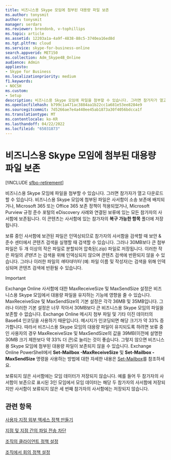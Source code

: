 ```yaml
---
title: 비즈니스용 Skype 모임에 첨부된 대용량 파일 보존
ms.author: tonysmit
author: tonysmit
manager: serdars
ms.reviewer: brendonb, v-tophillips
ms.topic: article
ms.assetid: 12203a1a-4a9f-4838-88c5-3740ea16ed8d
ms.tgt.pltfrm: cloud
ms.service: skype-for-business-online
search.appverid: MET150
ms.collection: Adm_Skype4B_Online
audience: Admin
appliesto:
- Skype for Business
ms.localizationpriority: medium
f1.keywords:
- NOCSH
ms.custom:
- Setup
description: 비즈니스용 Skype 모임에 파일을 첨부할 수 있습니다. 그러면 참가자가 열고 다운로드할 수 있습니다. 비즈니스용 Skype 모임에 첨부된 파일은 사서함이 소송 보존에 배치되거나, Microsoft 365 또는 Office 365 보존 정책이 적용되었거나, Microsoft Purview 규정 준수 포털의 eDiscovery 사례와 연결된 보류에 있는 모든 참가자의 사서함에 보존됩니다. 이 콘텐츠는 사서함에 있는 참가자의 복구 가능한 항목 폴더에 저장됩니다.
ms.openlocfilehash: b799c1a471ac3884aa1b22cc1a681e53ee8284e9
ms.sourcegitcommit: 7d5266ae7e4a440ee45ab1873a30f4056bdcca1f
ms.translationtype: MT
ms.contentlocale: ko-KR
ms.lasthandoff: 04/22/2022
ms.locfileid: "65031873"
---
```

# <a name="retaining-large-files-attached-to-a-skype-for-business-meeting"></a>비즈니스용 Skype 모임에 첨부된 대용량 파일 보존

[!INCLUDE [sfbo-retirement](../../Hub/includes/sfbo-retirement.md)]

비즈니스용 Skype 모임에 파일을 첨부할 수 있습니다. 그러면 참가자가 열고 다운로드할 수 있습니다. 비즈니스용 Skype 모임에 첨부된 파일은 사서함이 소송 보존에 배치되거나, Microsoft 365 또는 Office 365 보존 정책이 적용되었거나, Microsoft Purview 규정 준수 포털의 eDiscovery 사례와 연결된 보류에 있는 모든 참가자의 사서함에 보존됩니다. 이 콘텐츠는 사서함에 있는 참가자의 **복구 가능한 항목** 폴더에 저장됩니다.
  
보류 중인 사서함에 보관된 파일은 인덱싱되므로 참가자의 사서함을 검색할 때 보안 &amp; 준수 센터에서 콘텐츠 검색을 실행할 때 검색할 수 있습니다. 그러나 30MB보다 큰 첨부 파일은 두 개 이상의 작은 파일로 분할되어 압축된(.zip) 파일로 저장됩니다. 이러한 작은 파일의  *콘텐츠*  는 검색을 위해 인덱싱되지 않으며 콘텐츠 검색에 반환되지 않을 수 있습니다. 그러나 이러한 파일의 *메타데이터*  (예: 파일 이름 및 작성자)는 검색을 위해 인덱싱되며 콘텐츠 검색에 반환될 수 있습니다.
  
> [!IMPORTANT]
> Exchange Online 사서함에 대한 MaxReceiveSize 및 MaxSendSize 설정은 비즈니스용 Skype 모임에서 대용량 파일을 유지하는 기능에 영향을 줄 수 있습니다. MaxReceiveSize 및 MaxSendSize의 기본 설정은 각각 36MB 및 35MB입니다. 그러나 이러한 기본 설정은 너무 작아서 30MB보다 큰 비즈니스용 Skype 모임의 파일을 보존할 수 없습니다. Exchange Online 메시지 첨부 파일 및 기타 이진 데이터의 Base64 인코딩을 사용하기 때문입니다. 메시지가 인코딩되면 해당 크기가 약 33% 증가합니다. 따라서 비즈니스용 Skype 모임의 대용량 파일이 유지되도록 하려면 보류 중인 사용자의 경우 MaxReceiveSize 및 MaxSendSize의 값을 39MB(이전에 설명한 30MB 크기 제한보다 약 33% 더 큰)로 늘리는 것이 좋습니다. 그렇지 않으면 비즈니스용 Skype 모임에 첨부된 대용량 파일이 보존되지 않을 수 있습니다. Exchange Online PowerShell에서 **Set-Mailbox -MaxReceiveSize** 및 **Set-Mailbox -MaxSendSize** 명령을 사용하는 방법에 대한 자세한 내용은 [Set-Mailbox](/powershell/module/exchange/mailboxes/Set-Mailbox)를 참조하세요.
  
보류되지 않은 사서함에는 모임 데이터가 저장되지 않습니다. 예를 들어 두 참가자의 사서함이 보존으로 표시된 3인 모임에서 모임 데이터는 해당 두 참가자의 사서함에 저장되지만 사서함이 보류되지 않은 세 번째 참가자의 사서함에는 저장되지 않습니다.
  
## <a name="related-topics"></a>관련 항목
[사용자 지정 외부 액세스 정책 만들기](create-custom-external-access-policies.md)

[지점 및 지점 간의 파일 전송 차단](block-point-to-point-file-transfers.md)

[조직의 클라이언트 정책 설정](set-up-client-policies-for-your-organization.md)

[조직에서 회의 정책 설정](set-up-conferencing-policies-for-your-organization.md)
  
  
